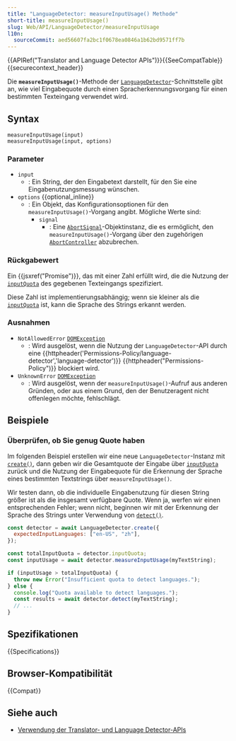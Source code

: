 ```yaml
---
title: "LanguageDetector: measureInputUsage() Methode"
short-title: measureInputUsage()
slug: Web/API/LanguageDetector/measureInputUsage
l10n:
  sourceCommit: aed56607fa2bc1f0678ea0846a1b62bd9571ff7b
---
```


{{APIRef("Translator and Language Detector APIs")}}{{SeeCompatTable}}{{securecontext_header}}

Die **`measureInputUsage()`**-Methode der [`LanguageDetector`](/de/docs/Web/API/LanguageDetector)-Schnittstelle gibt an, wie viel Eingabequote durch einen Spracherkennungsvorgang für einen bestimmten Texteingang verwendet wird.

## Syntax

```js-nolint
measureInputUsage(input)
measureInputUsage(input, options)
```

### Parameter

- `input`
  - : Ein String, der den Eingabetext darstellt, für den Sie eine Eingabenutzungsmessung wünschen.
- `options` {{optional_inline}}
  - : Ein Objekt, das Konfigurationsoptionen für den `measureInputUsage()`-Vorgang angibt. Mögliche Werte sind:
    - `signal`
      - : Eine [`AbortSignal`](/de/docs/Web/API/AbortSignal)-Objektinstanz, die es ermöglicht, den `measureInputUsage()`-Vorgang über den zugehörigen [`AbortController`](/de/docs/Web/API/AbortController) abzubrechen.

### Rückgabewert

Ein {{jsxref("Promise")}}, das mit einer Zahl erfüllt wird, die die Nutzung der [`inputQuota`](/de/docs/Web/API/LanguageDetector/inputQuota) des gegebenen Texteingangs spezifiziert.

Diese Zahl ist implementierungsabhängig; wenn sie kleiner als die [`inputQuota`](/de/docs/Web/API/LanguageDetector/inputQuota) ist, kann die Sprache des Strings erkannt werden.

### Ausnahmen

- `NotAllowedError` [`DOMException`](/de/docs/Web/API/DOMException)
  - : Wird ausgelöst, wenn die Nutzung der `LanguageDetector`-API durch eine {{httpheader('Permissions-Policy/language-detector','language-detector')}} {{httpheader("Permissions-Policy")}} blockiert wird.
- `UnknownError` [`DOMException`](/de/docs/Web/API/DOMException)
  - : Wird ausgelöst, wenn der `measureInputUsage()`-Aufruf aus anderen Gründen, oder aus einem Grund, den der Benutzeragent nicht offenlegen möchte, fehlschlägt.

## Beispiele

### Überprüfen, ob Sie genug Quote haben

Im folgenden Beispiel erstellen wir eine neue `LanguageDetector`-Instanz mit [`create()`](/de/docs/Web/API/LanguageDetector/create_static), dann geben wir die Gesamtquote der Eingabe über [`inputQuota`](/de/docs/Web/API/LanguageDetector/inputQuota) zurück und die Nutzung der Eingabequote für die Erkennung der Sprache eines bestimmten Textstrings über `measureInputUsage()`.

Wir testen dann, ob die individuelle Eingabenutzung für diesen String größer ist als die insgesamt verfügbare Quote. Wenn ja, werfen wir einen entsprechenden Fehler; wenn nicht, beginnen wir mit der Erkennung der Sprache des Strings unter Verwendung von [`detect()`](/de/docs/Web/API/LanguageDetector/detect).

```js
const detector = await LanguageDetector.create({
  expectedInputLanguages: ["en-US", "zh"],
});

const totalInputQuota = detector.inputQuota;
const inputUsage = await detector.measureInputUsage(myTextString);

if (inputUsage > totalInputQuota) {
  throw new Error("Insufficient quota to detect languages.");
} else {
  console.log("Quota available to detect languages.");
  const results = await detector.detect(myTextString);
  // ...
}
```

## Spezifikationen

{{Specifications}}

## Browser-Kompatibilität

{{Compat}}

## Siehe auch

- [Verwendung der Translator- und Language Detector-APIs](/de/docs/Web/API/Translator_and_Language_Detector_APIs/Using)
